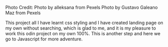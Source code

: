 Photo Credit:
Photo by alleksana from Pexels
Photo by Gustavo Galeano Maz from Pexels

This project all I have learnt css styling and I have created landing page on my own without searching, which is glad to me, and it is my pleasure to work this odin project on my own 100%. This is another step and here we go to Javascript for more adventure.